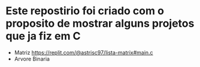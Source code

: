 # Este repostirio foi criado com o proposito de mostrar alguns projetos que ja fiz em C
- Matriz https://replit.com/@astrisc97/lista-matrix#main.c
- Arvore Binaria
